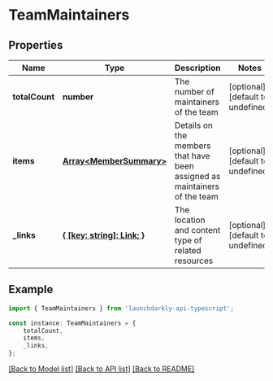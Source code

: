 # TeamMaintainers


## Properties

Name | Type | Description | Notes
------------ | ------------- | ------------- | -------------
**totalCount** | **number** | The number of maintainers of the team | [optional] [default to undefined]
**items** | [**Array&lt;MemberSummary&gt;**](MemberSummary.md) | Details on the members that have been assigned as maintainers of the team | [optional] [default to undefined]
**_links** | [**{ [key: string]: Link; }**](Link.md) | The location and content type of related resources | [optional] [default to undefined]

## Example

```typescript
import { TeamMaintainers } from 'launchdarkly-api-typescript';

const instance: TeamMaintainers = {
    totalCount,
    items,
    _links,
};
```

[[Back to Model list]](../README.md#documentation-for-models) [[Back to API list]](../README.md#documentation-for-api-endpoints) [[Back to README]](../README.md)
